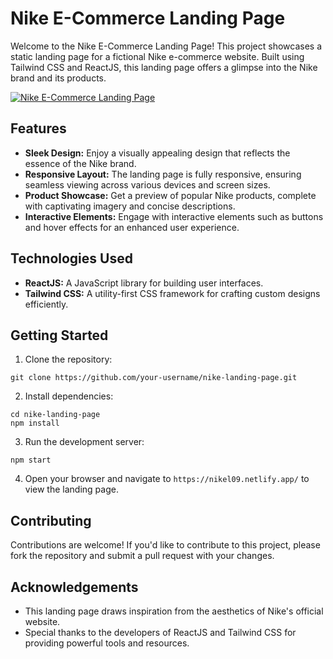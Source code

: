 # Nike E-Commerce Landing Page

Welcome to the Nike E-Commerce Landing Page! This project showcases a static landing page for a fictional Nike e-commerce website. Built using Tailwind CSS and ReactJS, this landing page offers a glimpse into the Nike brand and its products.

[![Nike E-Commerce Landing Page](https://github.com/glitter06/nike-e-commerce/assets/154607169/5939d0ef-8b34-40d7-8709-de9c2a33d89e)](https://nikel09.netlify.app/)

## Features

- **Sleek Design:** Enjoy a visually appealing design that reflects the essence of the Nike brand.
- **Responsive Layout:** The landing page is fully responsive, ensuring seamless viewing across various devices and screen sizes.
- **Product Showcase:** Get a preview of popular Nike products, complete with captivating imagery and concise descriptions.
- **Interactive Elements:** Engage with interactive elements such as buttons and hover effects for an enhanced user experience.

## Technologies Used

- **ReactJS:** A JavaScript library for building user interfaces.
- **Tailwind CSS:** A utility-first CSS framework for crafting custom designs efficiently.

## Getting Started

1. Clone the repository:

```
git clone https://github.com/your-username/nike-landing-page.git
```

2. Install dependencies:

```
cd nike-landing-page
npm install
```

3. Run the development server:

```
npm start
```

4. Open your browser and navigate to `https://nikel09.netlify.app/` to view the landing page.

## Contributing

Contributions are welcome! If you'd like to contribute to this project, please fork the repository and submit a pull request with your changes.


## Acknowledgements

- This landing page draws inspiration from the aesthetics of Nike's official website.
- Special thanks to the developers of ReactJS and Tailwind CSS for providing powerful tools and resources.
